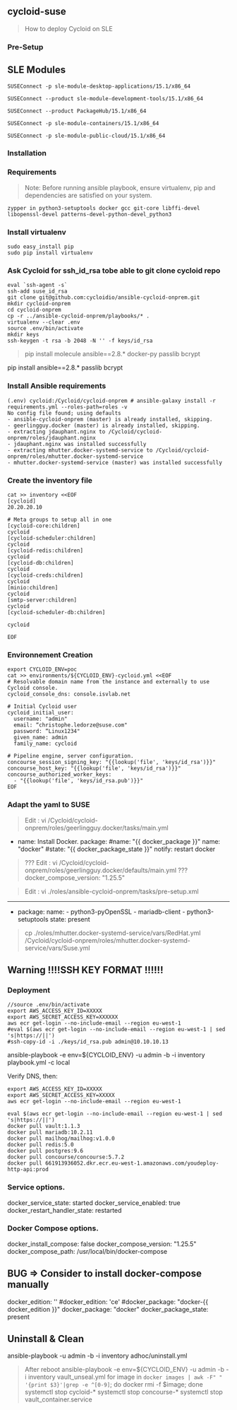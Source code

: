 ## cycloid-suse
>How to deploy Cycloid on SLE

### Pre-Setup

SLE Modules
-----------
```
SUSEConnect -p sle-module-desktop-applications/15.1/x86_64

SUSEConnect --product sle-module-development-tools/15.1/x86_64

SUSEConnect --product PackageHub/15.1/x86_64

SUSEConnect -p sle-module-containers/15.1/x86_64

SUSEConnect -p sle-module-public-cloud/15.1/x86_64
```
### Installation

### Requirements
>Note: Before running ansible playbook, ensure virtualenv, pip and dependencies are satisfied on your system.

```
zypper in python3-setuptools docker gcc git-core libffi-devel libopenssl-devel patterns-devel-python-devel_python3 
```

### Install virtualenv
```
sudo easy_install pip
sudo pip install virtualenv
```
### Ask Cycloid for ssh_id_rsa tobe able to git clone cycloid repo 
```
eval `ssh-agent -s`
ssh-add suse_id_rsa
git clone git@github.com:cycloidio/ansible-cycloid-onprem.git
mkdir cycloid-onprem
cd cycloid-onprem
cp -r ../ansible-cycloid-onprem/playbooks/* .
virtualenv --clear .env
source .env/bin/activate
mkdir keys
ssh-keygen -t rsa -b 2048 -N '' -f keys/id_rsa
```
> pip install molecule ansible==2.8.* docker-py passlib bcrypt

pip install ansible==2.8.* passlib bcrypt



### Install Ansible requirements
```
(.env) cycloid:/Cycloid/cycloid-onprem # ansible-galaxy install -r requirements.yml --roles-path=roles -v
No config file found; using defaults
- ansible-cycloid-onprem (master) is already installed, skipping.
- geerlingguy.docker (master) is already installed, skipping.
- extracting jdauphant.nginx to /Cycloid/cycloid-onprem/roles/jdauphant.nginx
- jdauphant.nginx was installed successfully
- extracting mhutter.docker-systemd-service to /Cycloid/cycloid-onprem/roles/mhutter.docker-systemd-service
- mhutter.docker-systemd-service (master) was installed successfully
```
### Create the inventory file
```
cat >> inventory <<EOF
[cycloid]
20.20.20.10

# Meta groups to setup all in one
[cycloid-core:children]
cycloid
[cycloid-scheduler:children]
cycloid
[cycloid-redis:children]
cycloid
[cycloid-db:children]
cycloid
[cycloid-creds:children]
cycloid
[minio:children]
cycloid
[smtp-server:children]
cycloid
[cycloid-scheduler-db:children]

cycloid

EOF
```

### Environnement Creation
```
export CYCLOID_ENV=poc
cat >> environments/${CYCLOID_ENV}-cycloid.yml <<EOF
# Resolvable domain name from the instance and externally to use Cycloid console.
cycloid_console_dns: console.isvlab.net

# Initial Cycloid user
cycloid_initial_user:
  username: "admin"
  email: “christophe.ledorze@suse.com"
  password: “Linux1234"
  given_name: admin
  family_name: cycloid

# Pipeline engine, server configuration.
concourse_session_signing_key: "{{lookup('file', 'keys/id_rsa')}}"
concourse_host_key: "{{lookup('file', 'keys/id_rsa')}}"
concourse_authorized_worker_keys:
  - "{{lookup('file', 'keys/id_rsa.pub')}}"
EOF
```
### Adapt the yaml to SUSE

> Edit : vi /Cycloid/cycloid-onprem/roles/geerlingguy.docker/tasks/main.yml
- name: Install Docker.
  package:
          #name: "{{ docker_package }}"
          name: "docker"
          #state: "{{ docker_package_state }}"
  notify: restart docker

> ??? Edit : vi /Cycloid/cycloid-onprem/roles/geerlingguy.docker/defaults/main.yml
??? docker_compose_version: "1.25.5"

> Edit : vi ./roles/ansible-cycloid-onprem/tasks/pre-setup.xml
---
- package:
    name:
      - python3-pyOpenSSL
      - mariadb-client
      - python3-setuptools
    state: present

> cp ./roles/mhutter.docker-systemd-service/vars/RedHat.yml /Cycloid/cycloid-onprem/roles/mhutter.docker-systemd-service/vars/Suse.yml
 
## Warning !!!!SSH KEY FORMAT !!!!!! 
 
### Deployment 
```
//source .env/bin/activate
export AWS_ACCESS_KEY_ID=XXXXX 
export AWS_SECRET_ACCESS_KEY=XXXXXX
aws ecr get-login --no-include-email --region eu-west-1
#eval $(aws ecr get-login --no-include-email --region eu-west-1 | sed 's|https://||')
#ssh-copy-id -i ./keys/id_rsa.pub admin@10.10.10.13
```



ansible-playbook -e env=${CYCLOID_ENV} -u admin -b -i inventory playbook.yml -c local

Verify DNS, then: 
```
export AWS_ACCESS_KEY_ID=XXXXX
export AWS_SECRET_ACCESS_KEY=XXXXX
aws ecr get-login --no-include-email --region eu-west-1

eval $(aws ecr get-login --no-include-email --region eu-west-1 | sed 's|https://||')
docker pull vault:1.1.3
docker pull mariadb:10.2.11
docker pull mailhog/mailhog:v1.0.0
docker pull redis:5.0
docker pull postgres:9.6
docker pull concourse/concourse:5.7.2
docker pull 661913936052.dkr.ecr.eu-west-1.amazonaws.com/youdeploy-http-api:prod
```
### Service options.
docker_service_state: started
docker_service_enabled: true
docker_restart_handler_state: restarted

### Docker Compose options.
docker_install_compose: false
docker_compose_version: "1.25.5"
docker_compose_path: /usr/local/bin/docker-compose

## BUG => Consider to install docker-compose manually 
docker_edition: ''
#docker_edition: 'ce'
#docker_package: "docker-{{ docker_edition }}"
docker_package: "docker"
docker_package_state: present

## Uninstall & Clean
ansible-playbook -u admin -b -i inventory adhoc/uninstall.yml
> After reboot
ansible-playbook -e env=${CYCLOID_ENV} -u admin -b -i inventory vault_unseal.yml
for image in `docker images | awk -F" " '{print $3}'|grep -e ^[0-9]`; do docker rmi -f $image; done
systemctl stop cycloid-*
systemctl stop concourse-*
systemctl stop vault_container.service
